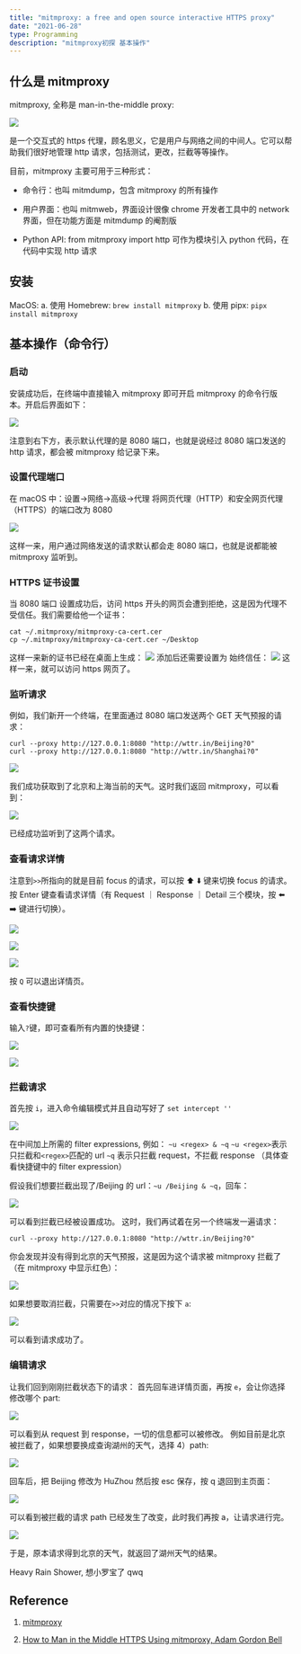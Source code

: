 ```yaml
---
title: "mitmproxy: a free and open source interactive HTTPS proxy"
date: "2021-06-28"
type: Programming
description: "mitmproxy初探 基本操作"
---
```


## 什么是 mitmproxy

mitmproxy, 全称是 man-in-the-middle proxy:

![](1.png)

是一个交互式的 https 代理，顾名思义，它是用户与网络之间的中间人。它可以帮助我们很好地管理 http 请求，包括测试，更改，拦截等等操作。

目前，mitmproxy 主要可用于三种形式：

- 命令行：也叫 mitmdump，包含 mitmproxy 的所有操作

- 用户界面：也叫 mitmweb，界面设计很像 chrome 开发者工具中的 network 界面，但在功能方面是 mitmdump 的阉割版

- Python API: from mitmproxy import http 可作为模块引入 python 代码，在代码中实现 http 请求

## 安装

MacOS:
a. 使用 Homebrew: `brew install mitmproxy`
b. 使用 pipx: `pipx install mitmproxy`

## 基本操作（命令行）

### 启动

安装成功后，在终端中直接输入 mitmproxy 即可开启 mitmproxy 的命令行版本。开启后界面如下：

![](2.png)

注意到右下方，表示默认代理的是 8080 端口，也就是说经过 8080 端口发送的 http 请求，都会被 mitmproxy 给记录下来。

### 设置代理端口

在 macOS 中：设置->网络->高级->代理
将网页代理（HTTP）和安全网页代理（HTTPS）的端口改为 8080

![](3.png)

这样一来，用户通过网络发送的请求默认都会走 8080 端口，也就是说都能被 mitmproxy 监听到。

### HTTPS 证书设置

当 8080 端口 设置成功后，访问 https 开头的网页会遭到拒绝，这是因为代理不受信任。我们需要给他一个证书：

```
cat ~/.mitmproxy/mitmproxy-ca-cert.cer
cp ~/.mitmproxy/mitmproxy-ca-cert.cer ~/Desktop
```

这样一来新的证书已经在桌面上生成：
![](19.png)
添加后还需要设置为 始终信任：
![](20.png)
这样一来，就可以访问 https 网页了。

### 监听请求

例如，我们新开一个终端，在里面通过 8080 端口发送两个 GET 天气预报的请求：

```
curl --proxy http://127.0.0.1:8080 "http://wttr.in/Beijing?0"
curl --proxy http://127.0.0.1:8080 "http://wttr.in/Shanghai?0"
```

![](4.png)

我们成功获取到了北京和上海当前的天气。这时我们返回 mitmproxy，可以看到：

![](5.png)

已经成功监听到了这两个请求。

### 查看请求详情

注意到`>>`所指向的就是目前 focus 的请求，可以按 ⬆️ ⬇️ 键来切换 focus 的请求。按 Enter 键查看请求详情（有 Request ｜ Response ｜ Detail 三个模块，按 ⬅️ ➡️ 键进行切换）。

![](6.png)

![](7.png)

![](8.png)

按 `Q` 可以退出详情页。

### 查看快捷键

输入`?`键，即可查看所有内置的快捷键：

![](9.png)

![](10.png)

### 拦截请求

首先按 `i`，进入命令编辑模式并且自动写好了 `set intercept ''`

![](11.png)

在中间加上所需的 filter expressions, 例如： `~u <regex> & ~q`
`~u <regex>`表示只拦截和`<regex>`匹配的 url
`~q` 表示只拦截 request，不拦截 response （具体查看快捷键中的 filter expression）

假设我们想要拦截出现了/Beijing 的 url：`~u /Beijing & ~q`，回车：

![](12.png)

可以看到拦截已经被设置成功。
这时，我们再试着在另一个终端发一遍请求：

```
curl --proxy http://127.0.0.1:8080 "http://wttr.in/Beijing?0"
```

你会发现并没有得到北京的天气预报，这是因为这个请求被 mitmproxy 拦截了（在 mitmproxy 中显示红色）：

![](13.png)

如果想要取消拦截，只需要在`>>`对应的情况下按下 `a`:

![](14.png)

可以看到请求成功了。

### 编辑请求

让我们回到刚刚拦截状态下的请求：
首先回车进详情页面，再按 `e`，会让你选择修改哪个 part:

![](15.png)

可以看到从 request 到 response，一切的信息都可以被修改。
例如目前是北京被拦截了，如果想要换成查询湖州的天气，选择 4）path:

![](16.png)

回车后，把 Beijing 修改为 HuZhou 然后按 esc 保存，按 q 退回到主页面：

![](17.png)

可以看到被拦截的请求 path 已经发生了改变，此时我们再按 a，让请求进行完。

![](18.png)

于是，原本请求得到北京的天气，就返回了湖州天气的结果。

Heavy Rain Shower, 想小罗宝了 qwq

## Reference

1. [mitmproxy](https://mitmproxy.org/)

2. [How to Man in the Middle HTTPS Using mitmproxy, Adam Gordon Bell](https://earthly.dev/blog/mitmproxy/)
